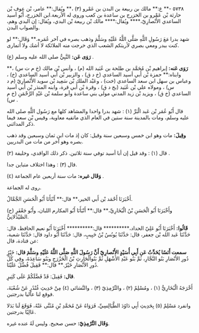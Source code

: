 ٥٧٣٨ -** ع:** مالك بن ربيعة بن البدن بن عَمْرو (٣) ،** ويُقال:** عامر، بْن عوف بْن حارثة بْن عَمْرو بن الخزرج بن ساعدة بن كعب وروى له الأربعة.ابن الخزرج، أَبُو أسيد الساعدي الأَنْصارِيّ،**** ويُقال:**** مالك بْن ربيعة بْن البدي، ويُقال: إن البدي وهم، والصواب البدن.

شهد بدرا مَعَ رَسُولِ اللَّهِ صَلَّى اللَّهُ عَلَيْهِ وسَلَّمَ وذهب بصره في آخر عُمَره.** وَقَال:** لو كنت ببدر ومعي بصري لأريتكم الشعب الذي خرجت منه الملائكة لا أشك ولا أتمارى.

**رَوَى عَن:** النَّبِيُّ صلى الله عليه وسلم (ع) .

**رَوَى عَنه:** إبراهيم بْن مُحَمَّد بن طلحة بن عُبَيد الله (م) ، وأنس بْن مالك (خ م ت س) ،** وابناه:** حمزة بْن أَبي أسيد الساعدي (خ د ق) ، والزبير بْن أَبي أسيد الساعدي (خ) ، وعباس بن سهل ابن سعد الساعدي (خت) ، وعَبْد الملك بْن سَعِيد بْن سويد الأَنْصارِيّ (م د س) ، ومولاه علي بْن عُبَيد (بخ د ق) ، وقرة بْن أَبي قرة، وابنه المنذر بْن أَبي أسيد الساعدي (خ ق) ، ويزيد بْن زيد المدني مولى بني ساعدة وأبو سلمة بْن عَبْدِ الرَّحْمَنِ (خ م س) .

قال أَبُو عُمَر بْن عَبد الْبَرِّ (١) : شهد بدرا واحدا والمشاهد كلها مع رَسُول اللَّهِ صلى الله عليه وسلم، ومات بالمدينة سنة ستين في العام الذي ماتفيه معاوية، وقيس بْن سعد فيما ذكر المدائني.

**وقِيلَ:** مات وهو ابن خمس وسبعين سنة وقيل: كان إذ مات ابن ثمان وسبعين وقد ذهب بصره وهو آخر من مات من البدريين.

قال (١) : وقد قيل إن أبا أسيد توفي سنة ثلاثين. ذكر ذلك الواقدي، وخليفة (٢) .

قال (٣) : وهذا اختلاف متباين جدا.

**وَقَال غيره:** مات سنة أربعين عام الجماعة (٤) .

روى له الجماعة.

أَخْبَرَنَا أَحْمَد بْن أَبي الخير،** قال:** أَنْبَأَنَا أَبُو الْحَسَنِ الجَّمَّالُ.

(ح) وأَخْبَرَنَا أَبُو الْحَسَنِ بْنُ الْبُخَارِيِّ،** قال:** أَنْبَأَنَا أَبُو المكارم اللبان، وأَبُو جَعْفَرٍ الصَّيْدَلانِيُّ.

**قَالُوا:** أَخْبَرَنَا أَبُو عَلِيّ الحداد،********** قال:********** أَخْبَرَنَا أَبُو نعيم الحافظ، قال: حَدَّثَنَا عَبد الله بْن جعفر، قال: حَدَّثَنَا يُونُسُ بْنُ حَبِيبٍ، قال: حَدَّثَنَا أَبُو داود قال: حَدَّثَنَا شعبة، عن قتادة، قال:

**سمعت أَنَسًا يُحَدِّثُ عَن أَبِي أُسَيْدٍ الأَنْصارِيّ أَنَّ رَسُولَ اللَّهِ صَلَّى اللَّهُ عَلَيْهِ وسَلَّمَ قال:** خَيْرُ دُورِ الأَنْصَارِ بَنُو النَّجَّارِ، ثُمَّ بَنُو عَبْدِ الأَشْهَلِ ثُمَّ بَنُوالْحَارِثِ بْنُ الْخَزْرَجِ وبَنُو سَاعِدَةَ، وفِي كُلِّ دُورِ الأَنْصَارِ خَيْرٌ.** قال:** فَقِيلَ فُضِّلَ عَلَيْنَا.

**قال:** فَقِيلَ: قَدْ فَضَّلَكُمْ عَلَى كَثِيرٍ.

أَخْرَجَهُ الْبُخَارِيُّ (١) ، ومُسْلِمٌ (٢) ، والتِّرْمِذِيّ (٣) ، والنَّسَائي (٤) مِنْ حَدِيثِ غُنْدُرٍ عَنْ شُعْبَةَ، فوقع لنا عاليا بدرجتين.

وانفرد مَسْلِمٌ (٥) بِحَدِيثِ أَبِي دَاوُدَ الطَّيَالِسِيِّ، فَرَوَاهُ عَنْ مُحَمَّدِ بْنِ مُثَنَّى عَنْهُ، فَوَقَعَ لَنا بَدَلا عَالِيًا بدرجتين.

**وَقَال التِّرْمِذِيّ:** حسن صحيح. وليس لَهُ عنده غيره.